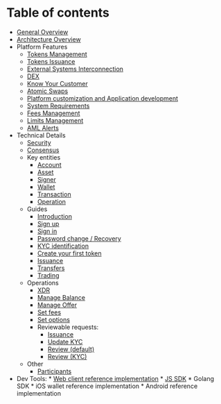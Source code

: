 # Table of contents

* [General Overview](README.md)
* [Architecture Overview](architecture.md)
* Platform Features
    * [Tokens Management](features/tokens_management.md)
    * [Tokens Issuance](features/tokens_issuance.md)
    * [External Systems Interconnection](features/exsys_connection.md)
    * [DEX](features/dex.md)
    * [Know Your Customer](features/kyc.md)
    * [Atomic Swaps](features/atomic_swaps.md)
    * [Platform customization and Application development](features/customization.md)
    * [System Requirements](features/sys_requirements.md)
    * [Fees Management](coming_soon.md)
    * [Limits Management](coming_soon.md)
    * [AML Alerts](features/aml_alerts.md)
* Technical Details
    * [Security](tech/security.md)
    * [Consensus](coming_soon.md)
    * Key entities
        * [Account](tech/key_entities/accounts.md)
        * [Asset](tech/key_entities/asset.md)
        * [Signer](tech/key_entities/signer.md)
        * [Wallet](tech/key_entities/wallet.md)
        * [Transaction](tech/key_entities/transaction.md)
        * [Operation](tech/key_entities/operation.md)
    * Guides
        * [Introduction](tech/guides/intro.md)
        * [Sign up](tech/guides/sign_up.md)
        * [Sign in](tech/guides/sign_in.md)
        * [Password change / Recovery](tech/guides/password_change_recovery.md)
        * [KYC identification](tech/guides/kyc.md)
        * [Create your first token](tech/guides/create_token.md)
        * [Issuance](tech/guides/issuance.md)
        * [Transfers](tech/guides/transfer.md)
        * [Trading](tech/guides/trading.md)
    * Operations
        * [XDR](tech/operations/xdr_enums.md)
        * [Manage Balance](tech/operations/manage_balance.md)
        * [Manage Offer](tech/operations/manage_offer.md)
        * [Set fees](tech/operations/set_fees.md)
        * [Set options](tech/operations/set_options.md)
        * Reviewable requests:
            * [Issuance](tech/operations/requests/create_issuance.md)
            * [Update KYC](tech/operations/requests/update_kyc.md)
            * [Review (default)](tech/operations/requests/review.md)
            * [Review (KYC)](tech/operations/requests/review_kyc.md)
    * Other
        * [Participants](tech/other/participants.md)        
* Dev Tools:
        * [Web client reference implementation](https://github.com/tokend/client-scaffold)
        * [JS SDK](https://github.com/tokend/js-sdk)
        * Golang SDK
        * iOS wallet reference implementation
        * Android reference implementation



